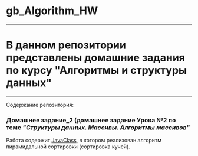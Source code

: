 # gb_Algorithm_HW
***
# В данном репозитории представлены домашние задания по курсу **"Алгоритмы и структуры данных"**
***
Содержание репозитория:
### Домашнее задание_2 (домашнее задание Урока №2 по теме *"Структуры данных. Массивы. Алгоритмы массивов"*
Работа содержит [JavaClass](https://github.com/ArturGert/gb_Algorithm_HW/blob/main/homeWork_1.java), в котором реализован алгоритм пирамидальной сортировки (сортировка кучей).

